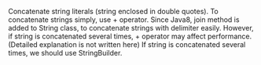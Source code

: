 Concatenate string literals (string enclosed in double quotes).
To concatenate strings simply, use + operator. 
Since Java8, join method is added to String class, to concatenate strings with delimiter easily. 
However, if string is concatenated several times, + operator may affect performance. 
(Detailed explanation is not written here)
If string is concatenated several times, we should use StringBuilder. 
